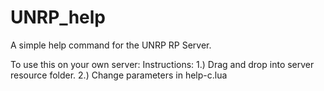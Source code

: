# UNRP_help
A simple help command for the UNRP RP Server.

To use this on your own server:
Instructions:
1.) Drag and drop into server resource folder.
2.) Change parameters in help-c.lua

